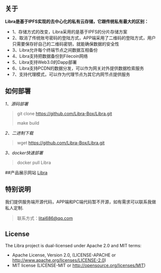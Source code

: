 ## 关于
**Libra是基于IPFS实现的去中心化的私有云存储，它跟传统私有最大的区别：**

- 1、存储方式的改变，Libra采用的是基于IPFS的分片存储方案
- 2、取消了传统账号密码的登陆方式，APP端采用了二维码的登陆方式，用户只需要保存好自己的二维码密钥，就能确保数据的安全性
- 3、Libra允许每个终端节点之间数据互相备份
- 4、Libra支持把数据备份到Filecoin网络
- 5、Libra支持Web3.0的Dapp部署
- 6、Libra支持PCDN的数据分发，可以作为网关对外提供数据检索服务
- 7、支持代理模式，可以作为代理节点为其它内网节点提供服务


## 如何部署

*1、源码部署*

> git clone https://github.com/Libra-Box/Libra.git
>
> make build

*2、二进制下载*

>wget https://github.com/Libra-Box/Libra.git

*3、docker快速部署*

>docker pull Libra


##产品展示网站
[Libra](https://www.debox.top "Libra")

## 特别说明
我们提供服务端开源代码，APP端和PC端代码暂不开源，如有需求可以联系我做私人定制.
>联系方式：litai686@qq.com

## License
The Libra project is dual-licensed under Apache 2.0 and MIT terms:
- Apache License, Version 2.0, (LICENSE-APACHE or http://www.apache.org/licenses/LICENSE-2.0)
- MIT license (LICENSE-MIT or http://opensource.org/licenses/MIT)